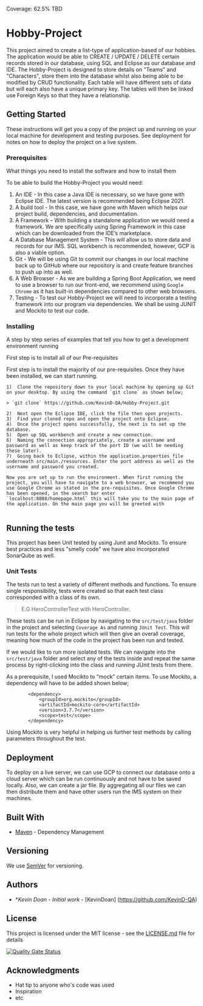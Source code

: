 Coverage: 62.5% TBD
# Hobby-Project

This project aimed to create a list-type of application-based of our hobbies. The application would be able to CREATE / UPDATE / DELETE certain records stored in our database, using SQL and Eclipse as our database and IDE. The Hobby-Project is designed to store details on "Teams" and "Characters", store them into the database whilst also being able to be modified by CRUD functionality. Each table will have different sets of data but will each also have a unique primary key. The tables will then be linked use Foreign Keys so that they have a relationship.

## Getting Started

These instructions will get you a copy of the project up and running on your local machine for development and testing purposes. See deployment for notes on how to deploy the project on a live system. 

### Prerequisites

What things you need to install the software and how to install them

To be able to build the Hobby-Project you would need:
1) An IDE - In this case a Java IDE is necessary, so we have gone with Eclipse IDE. The latest version is recommended being Eclipse 2021.
2) A build tool - In this case, we have gone with Maven which helps our project build, dependencies, and documentation.
3) A Framework – With building a standalone application we would need a framework. We are specifically using Spring Framework in this case which can be downloaded from the IDE’s marketplace. 
3) A Database Management System - This will allow us to store data and records for our IMS. SQL workbench is recommended, however, GCP is also a viable option.
4) Git - We will be using Git to commit our changes in our local machine back up to GitHub where our repository is and create feature branches to push up into as well.
5) A Web Browser - As we are building a Spring Boot Application, we need to use a browser to run our front-end, we recommend using `Google Chrome` as it has built-in dependencies compared to other web browsers.
6) Testing - To test our Hobby-Project we will need to incorporate a testing framework into our program via dependencies. We shall be using JUNIT and Mockito to test our code.

### Installing

A step by step series of examples that tell you how to get a development environment running

First step is to install all of our Pre-requisites

First step is to install the majority of our pre-requisites. Once they have been installed, we can start running. 

```
1)	Clone the repository down to your local machine by opening up Git on your desktop. By using the command `git clone` as shown below;

> `git clone` https://github.com/KevinD-QA/Hobby-Project.git

2)	Next open the Eclipse IDE, click the file then open projects.
3)	Find your cloned repo and open the project onto Eclipse.
4)	Once the project opens successfully, the next is to set up the database.
5)	Open up SQL workbench and create a new connection.
6)	Naming the connection appropriately, create a username and password as well as keep track of the port ID (we will be needing these later).
7)	Going back to Eclipse, within the application.properties file underneath src/main./resources. Enter the port address as well as the username and password you created.

Now you are set up to run the environment. When first running the project, you will have to navigate to a web browser, we recommend you use Google Chrome as stated in the pre-requisites. Once Google Chrome has been opened, in the search bar enter `localhost:8080/homepage.html` this will take you to the main page of the application. On the main page you will be greeted with 


```

## Running the tests

This project has been Unit tested by using Junit and Mockito. To ensure best practices and less "smelly code" we have also incorporated SonarQube as well.


### Unit Tests 

The tests run to test a variety of different methods and functions. To ensure single responsibility, tests were created so that each test class corresponded with a class of its own. 
>E.G HeroControllerTest with HeroController.

These tests can be run in Eclipse by navigating to the `src/test/java` folder in the project and selecting `Coverage As` and running `JUnit Test`. This will run tests for the whole project which will then give an overall coverage, meaning how much of the code in the project has been run and tested.

If we would like to run more isolated tests. We can navigate into the `src/test/java` folder and select any of the tests inside and repeat the same process by right-clicking into the class and running JUnit tests from there.

As a prerequisite, I used Mocikto to “mock” certain items. To use Mockito, a dependency will have to be added shown below;

```
		<dependency>
			<groupId>org.mockito</groupId>
			<artifactId>mockito-core</artifactId>
			<version>3.7.7</version>
			<scope>test</scope>
		</dependency>
```
Using Mockito is very helpful in helping us further test methods by calling parameters throughout the test.

## Deployment

To deploy on a live server, we can use GCP to connect our database onto a cloud server which can be run continuously and not have to be saved locally. Also, we can create a jar file. By aggregating all our files we can then distribute them and have other users run the IMS system on their machines.

## Built With

* [Maven](https://maven.apache.org/) - Dependency Management

## Versioning

We use [SemVer](http://semver.org/) for versioning.

## Authors

* **Kevin Doan* - *Initial work* - [KevinDoan] (https://github.com/KevinD-QA)

## License

This project is licensed under the MIT license - see the [LICENSE.md](LICENSE.md) file for details 

[![Quality Gate Status](http://localhost:9000/api/project_badges/measure?project=sonar.hobby-project&metric=alert_status)](http://localhost:9000/dashboard?id=sonar.hobby-project)

## Acknowledgments

* Hat tip to anyone who's code was used
* Inspiration
* etc
